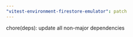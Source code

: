 ```yaml
---
"vitest-environment-firestore-emulator": patch
---
```


chore(deps): update all non-major dependencies
